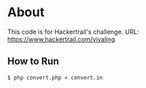 # About
This code is for Hackertrail's challenge. 
URL: https://www.hackertrail.com/vivaling

## How to Run
`$ php convert.php < convert.in`
